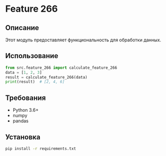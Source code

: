# Feature 266
## Описание
Этот модуль предоставляет функциональность для обработки данных.
## Использование
```python
from src.feature_266 import calculate_feature_266
data = [1, 2, 3]
result = calculate_feature_266(data)
print(result)  # [2, 4, 6]
```
## Требования
- Python 3.6+
- numpy
- pandas
## Установка
```bash
pip install -r requirements.txt
```